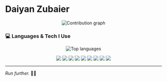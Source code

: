 # Daiyan Zubaier

<p align="center">
  <!-- Contribution graph -->
  <img src="https://github-readme-activity-graph.vercel.app/graph?username=Daiyan-Zubaier&theme=github-compact&area=true" alt="Contribution graph">
</p>

### 💻 Languages & Tech I Use
<p align="center">
  <img src="https://github-readme-stats.vercel.app/api/top-langs/?username=Daiyan-Zubaier&layout=compact&langs_count=8&theme=github_dark" alt="Top languages">
</p>

<div align="center">
  <img src="https://img.shields.io/badge/C/C++-00599C?style=for-the-badge&logo=c%2B%2B&logoColor=white" />
  <img src="https://img.shields.io/badge/Python-3670A0?style=for-the-badge&logo=python&logoColor=white" />
  <img src="https://img.shields.io/badge/JavaScript-F7DF1E?style=for-the-badge&logo=javascript&logoColor=323330" />
  <img src="https://img.shields.io/badge/React-20232A?style=for-the-badge&logo=react&logoColor=61DAFB" />
  <img src="https://img.shields.io/badge/HTML5-E34F26?style=for-the-badge&logo=html5&logoColor=white" />
  <img src="https://img.shields.io/badge/CSS3-1572B6?style=for-the-badge&logo=css3&logoColor=white" />
  <img src="https://img.shields.io/badge/Streamlit-FF4B4B?style=for-the-badge&logo=streamlit&logoColor=white" />
  <img src="https://img.shields.io/badge/Firebase-FFCA28?style=for-the-badge&logo=firebase&logoColor=black" />
  <img src="https://img.shields.io/badge/STM32-03234B?style=for-the-badge&logo=STMicroelectronics&logoColor=white" />
</div>

---
_Run further._ 🏃‍♂️
